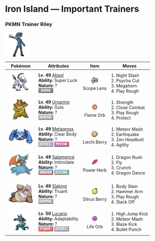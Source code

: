 # Iron Island — Important Trainers

### PKMN Trainer Riley

![PKMN Trainer Riley](../../assets/important_trainers/riley.png "PKMN Trainer Riley")

| Pokémon | Attributes | Item | Moves |
|:-------:|------------|:----:|-------|
| ![Absol](../../assets/sprites/absol/front.gif "Absol: Rumored to sense disasters with its horn, it became a target. It fled deep into the mountains.") | **Lv. 49** [Absol](../../pokemon/absol.md/)<br>**Ability:** <span class="tooltip" title="Heightens the critical-hit ratios of moves.">Super Luck</span><br>**Nature:** ?<br>![dark](../../assets/types/dark.png "Dark") | ![Scope Lens](../../assets/items/scope_lens.png "Scope Lens")<br><span class="tooltip" title="An item to be held by a Pokémon. It is a lens that boosts the holder’s critical-hit ratio.">Scope Lens</span> | 1. <span class="tooltip" title="The user slashes the foe the instant an opportunity arises. It has a high critical-hit ratio.">Night Slash</span><br>2. <span class="tooltip" title="The user tears at the foe with blades formed by psychic power. It has a high critical-hit ratio.">Psycho Cut</span><br>3. <span class="tooltip" title="Utilizing its tough and impressive horn, the user rams into the foe  with no letup. ">Megahorn</span><br>4. <span class="tooltip" title="Inflicts regular damage.  Has a 10% chance to lower the target's Attack by one stage.">Play Rough</span> |
| ![Ursaring](../../assets/sprites/ursaring/front.gif "Ursaring: In its territory, it leaves scratches on trees that bear delicious berries or fruits.") | **Lv. 49** [Ursaring](../../pokemon/ursaring.md/)<br>**Ability:** <span class="tooltip" title="Boosts Attack if there is a status problem.">Guts</span><br>**Nature:** ?<br>![normal](../../assets/types/normal.png "Normal") | ![Flame Orb](../../assets/items/flame_orb.png "Flame Orb")<br><span class="tooltip" title="An item to be held by a Pokémon. It is a bizarre orb that inflicts a burn on the holder in battle.">Flame Orb</span> | 1. <span class="tooltip" title="The foe is slugged with a punch thrown at maximum power. It can also be used to move boulders.">Strength</span><br>2. <span class="tooltip" title="The user fights the foe in close without guarding itself. It also cuts the user’s Defense and Sp. Def.">Close Combat</span><br>3. <span class="tooltip" title="Inflicts regular damage.  Has a 10% chance to lower the target's Attack by one stage.">Play Rough</span><br>4. <span class="tooltip" title="It enables the user to evade all attacks. Its chance of failing rises if it is used in succession.">Protect</span> |
| ![Metagross](../../assets/sprites/metagross/front.gif "Metagross: METANG combined to form it. With four brains, it has the intelligence of a supercomputer.") | **Lv. 49** [Metagross](../../pokemon/metagross.md/)<br>**Ability:** <span class="tooltip" title="Prevents the Pokémon’s stats from being lowered.">Clear Body</span><br>**Nature:** ?<br>![steel](../../assets/types/steel.png "Steel") ![psychic](../../assets/types/psychic.png "Psychic") | ![Liechi Berry](../../assets/items/liechi_berry.png "Liechi Berry")<br><span class="tooltip" title="A Poffin ingredient. If held by a Pokémon, it raises its Attack stat in a pinch.">Liechi Berry</span> | 1. <span class="tooltip" title="The foe is hit with a hard punch fired like a meteor. It may also raise the user’s Attack.">Meteor Mash</span><br>2. <span class="tooltip" title="The user sets off an earthquake that hits all the Pokémon in the battle. ">Earthquake</span><br>3. <span class="tooltip" title="The user focuses its willpower to its head and rams the foe. It may also make the target flinch.">Zen Headbutt</span><br>4. <span class="tooltip" title="The user relaxes and lightens its body to move faster. It sharply boosts the Speed stat.">Agility</span> |
| ![Salamence](../../assets/sprites/salamence/front.gif "Salamence: As a result of its long-held dream of flying, its cellular structure changed, and wings grew out.") | **Lv. 49** [Salamence](../../pokemon/salamence.md/)<br>**Ability:** <span class="tooltip" title="Lowers the foe’s Attack stat.">Intimidate</span><br>**Nature:** ?<br>![dragon](../../assets/types/dragon.png "Dragon") ![flying](../../assets/types/flying.png "Flying") | ![Power Herb](../../assets/items/power_herb.png "Power Herb")<br><span class="tooltip" title="A single-use item to be held by a Pokémon. It allows the immediate use of a move that charges on the first turn.">Power Herb</span> | 1. <span class="tooltip" title="The user tackles the foe while exhibiting overwhelming menace. It may also make the target flinch.">Dragon Rush</span><br>2. <span class="tooltip" title="The user soars, then strikes on the second turn. It can also be used for flying to any familiar town.">Fly</span><br>3. <span class="tooltip" title="The user crunches up the foe with sharp fangs. It may also lower the target’s Defense stat.">Crunch</span><br>4. <span class="tooltip" title="The user vigorously performs a mystic, powerful dance that boosts its Attack and Speed stats.">Dragon Dance</span> |
| ![Slaking](../../assets/sprites/slaking/front.gif "Slaking: The world’s laziest Pokémon. When it is lounging, it is actually saving energy for striking back.") | **Lv. 49** [Slaking](../../pokemon/slaking.md/)<br>**Ability:** <span class="tooltip" title="The Pokémon can’t attack on consecutive turns.">Truant</span><br>**Nature:** ?<br>![normal](../../assets/types/normal.png "Normal") | ![Sitrus Berry](../../assets/items/sitrus_berry.png "Sitrus Berry")<br><span class="tooltip" title="A Poffin ingredient. It may be used or held by a Pokémon to heal the user’s HP a little.">Sitrus Berry</span> | 1. <span class="tooltip" title="The user drops onto the foe with its full body weight. It may leave the foe paralyzed.">Body Slam</span><br>2. <span class="tooltip" title="The user swings and hits with its strong and heavy fist. It lowers the user’s Speed, however.">Hammer Arm</span><br>3. <span class="tooltip" title="Inflicts regular damage.  Has a 10% chance to lower the target's Attack by one stage.">Play Rough</span><br>4. <span class="tooltip" title="The user slacks off, restoring its own HP by up to half of its maximum HP. ">Slack Off</span> |
| ![Lucario](../../assets/sprites/lucario/front.gif "Lucario: A well-trained one can sense auras to identify and take in the feelings of creatures over half a mile away.") | **Lv. 50** [Lucario](../../pokemon/lucario.md/)<br>**Ability:** <span class="tooltip" title="Powers up moves of the same type.">Adaptability</span><br>**Nature:** ?<br>![fighting](../../assets/types/fighting.png "Fighting") ![steel](../../assets/types/steel.png "Steel") | ![Life Orb](../../assets/items/life_orb.png "Life Orb")<br><span class="tooltip" title="An item to be held by a Pokémon. It boosts the power of moves, but at the cost of some HP on each hit.">Life Orb</span> | 1. <span class="tooltip" title="The foe is attacked with a knee kick from a jump. If it misses, the user is hurt instead.">High Jump Kick</span><br>2. <span class="tooltip" title="The foe is hit with a hard punch fired like a meteor. It may also raise the user’s Attack.">Meteor Mash</span><br>3. <span class="tooltip" title="The user launches a kick with a high critical-hit ratio. It may also leave the target with a burn.">Blaze Kick</span><br>4. <span class="tooltip" title="The user strikes with a tough punch as fast as a bullet. This move always goes first.">Bullet Punch</span> |


